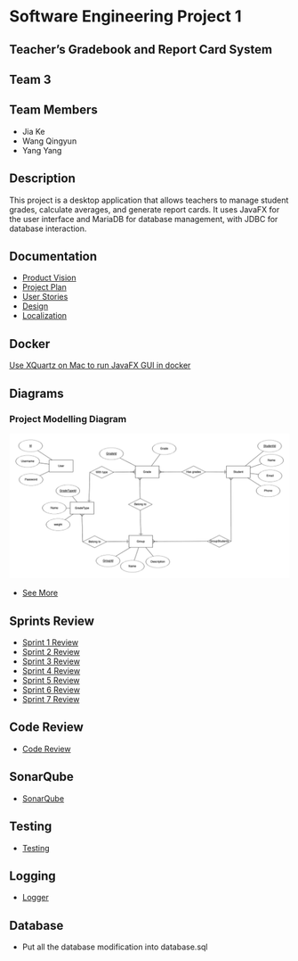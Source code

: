 # Software Engineering Project 1

## Teacher’s Gradebook and Report Card System

## Team 3

## Team Members
- Jia Ke
- Wang Qingyun
- Yang Yang

## Description
This project is a desktop application that allows teachers to manage student
grades, calculate averages, and generate report cards. It uses JavaFX for the
user interface and MariaDB for database management, with JDBC for database
interaction.

## Documentation
- [Product Vision](docs/product_vision_group3.pdf)
- [Project Plan](docs/project_plan_group3_v3.pdf)
- [User Stories](docs/UserStories.md)
- [Design](docs/Design.md)
- [Localization](docs/Localization.md)

## Docker
[Use XQuartz on Mac to run JavaFX GUI in docker](docs/DockerSetup.md)

## Diagrams

### Project Modelling Diagram
![Project Modellling Diagram](docs/modelling-dia.png "Project Modelling Diagram")
- [See More](docs/Diagrams.md)

## Sprints Review
- [Sprint 1 Review](docs/1st_sprint_review_group3.pdf)
- [Sprint 2 Review](docs/2nd_sprint_review_group3.pdf)
- [Sprint 3 Review](docs/3rd_sprint_review_group3.pdf)
- [Sprint 4 Review](docs/4th_sprint_review_group3.pdf)
- [Sprint 5 Review](docs/5th_sprint_review_group3.pdf)
- [Sprint 6 Review](docs/6th_sprint_review_group3.pdf)
- [Sprint 7 Review](docs/7th_sprint_review_group3.pdf)


## Code Review
- [Code Review](docs/CodeReview.md)

## SonarQube
- [SonarQube](docs/SonarQube.md)

## Testing
- [Testing](docs/Testing.md)

## Logging
- [Logger](docs/Logging.md)

## Database
- Put all the database modification into database.sql


